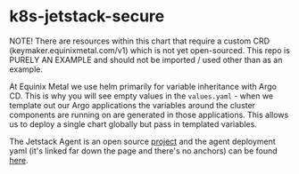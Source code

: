 # k8s-jetstack-secure

NOTE! There are resources within this chart that require a custom CRD (keymaker.equinixmetal.com/v1) which is not yet open-sourced. This repo is PURELY AN EXAMPLE and should not be imported / used other than as an example.

At Equinix Metal we use helm primarily for variable inheritance with Argo CD. This is why you will see empty values in the `values.yaml` - when we template out our Argo applications the variables around the cluster components are running on are generated in those applications. This allows us to deploy a single chart globally but pass in templated variables.

The Jetstack Agent is an open source [project](https://github.com/jetstack/jetstack-secure) and the agent deployment yaml (it's linked far down the page and there's no anchors) can be found [here](https://platform.jetstack.io/docs/google-cloud-marketplace).
